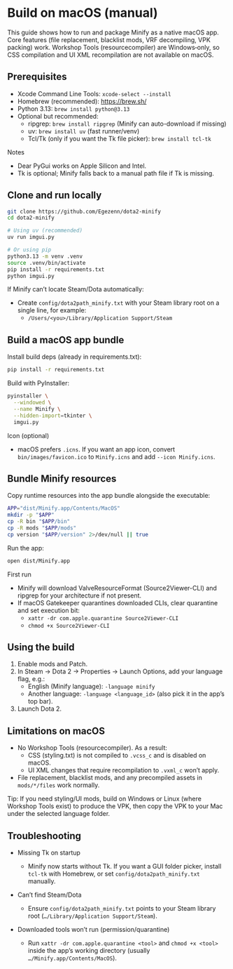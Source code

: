 # Build on macOS (manual)

This guide shows how to run and package Minify as a native macOS app. Core features (file replacement, blacklist mods, VRF decompiling, VPK packing) work. Workshop Tools (resourcecompiler) are Windows‑only, so CSS compilation and UI XML recompilation are not available on macOS.

## Prerequisites

- Xcode Command Line Tools: `xcode-select --install`
- Homebrew (recommended): https://brew.sh/
- Python 3.13: `brew install python@3.13`
- Optional but recommended:
  - ripgrep: `brew install ripgrep` (Minify can auto-download if missing)
  - uv: `brew install uv` (fast runner/venv)
  - Tcl/Tk (only if you want the Tk file picker): `brew install tcl-tk`

Notes

- Dear PyGui works on Apple Silicon and Intel.
- Tk is optional; Minify falls back to a manual path file if Tk is missing.

## Clone and run locally

```sh
git clone https://github.com/Egezenn/dota2-minify
cd dota2-minify

# Using uv (recommended)
uv run imgui.py

# Or using pip
python3.13 -m venv .venv
source .venv/bin/activate
pip install -r requirements.txt
python imgui.py
```

If Minify can’t locate Steam/Dota automatically:

- Create `config/dota2path_minify.txt` with your Steam library root on a single line, for example:
  - `/Users/<you>/Library/Application Support/Steam`

## Build a macOS app bundle

Install build deps (already in requirements.txt):

```bash
pip install -r requirements.txt
```

Build with PyInstaller:

```bash
pyinstaller \
  --windowed \
  --name Minify \
  --hidden-import=tkinter \
  imgui.py
```

Icon (optional)

- macOS prefers `.icns`. If you want an app icon, convert `bin/images/favicon.ico` to `Minify.icns` and add `--icon Minify.icns`.

## Bundle Minify resources

Copy runtime resources into the app bundle alongside the executable:

```bash
APP="dist/Minify.app/Contents/MacOS"
mkdir -p "$APP"
cp -R bin "$APP/bin"
cp -R mods "$APP/mods"
cp version "$APP/version" 2>/dev/null || true
```

Run the app:

```bash
open dist/Minify.app
```

First run

- Minify will download ValveResourceFormat (Source2Viewer-CLI) and ripgrep for your architecture if not present.
- If macOS Gatekeeper quarantines downloaded CLIs, clear quarantine and set execution bit:
  - `xattr -dr com.apple.quarantine Source2Viewer-CLI`
  - `chmod +x Source2Viewer-CLI`

## Using the build

1. Enable mods and Patch.
2. In Steam → Dota 2 → Properties → Launch Options, add your language flag, e.g.:
   - English (Minify language): `-language minify`
   - Another language: `-language <language_id>` (also pick it in the app’s top bar).
3. Launch Dota 2.

## Limitations on macOS

- No Workshop Tools (resourcecompiler). As a result:
  - CSS (styling.txt) is not compiled to `.vcss_c` and is disabled on macOS.
  - UI XML changes that require recompilation to `.vxml_c` won’t apply.
- File replacement, blacklist mods, and any precompiled assets in `mods/*/files` work normally.

Tip: If you need styling/UI mods, build on Windows or Linux (where Workshop Tools exist) to produce the VPK, then copy the VPK to your Mac under the selected language folder.

## Troubleshooting

- Missing Tk on startup

  - Minify now starts without Tk. If you want a GUI folder picker, install `tcl-tk` with Homebrew, or set `config/dota2path_minify.txt` manually.

- Can’t find Steam/Dota

  - Ensure `config/dota2path_minify.txt` points to your Steam library root (`…/Library/Application Support/Steam`).

- Downloaded tools won’t run (permission/quarantine)
  - Run `xattr -dr com.apple.quarantine <tool>` and `chmod +x <tool>` inside the app’s working directory (usually `…/Minify.app/Contents/MacOS`).
